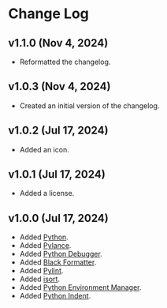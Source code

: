 # Change Log

## v1.1.0 (Nov 4, 2024)
- Reformatted the changelog.

## v1.0.3 (Nov 4, 2024)
- Created an initial version of the changelog.

## v1.0.2 (Jul 17, 2024)
- Added an icon.

## v1.0.1 (Jul 17, 2024)
- Added a license.

## v1.0.0 (Jul 17, 2024)
- Added [Python](https://marketplace.visualstudio.com/items?itemName=ms-python.python).
- Added [Pylance](https://marketplace.visualstudio.com/items?itemName=ms-python.vscode-pylance).
- Added [Python Debugger](https://marketplace.visualstudio.com/items?itemName=ms-python.debugpy).
- Added [Black Formatter](https://marketplace.visualstudio.com/items?itemName=ms-python.black-formatter).
- Added [Pylint](https://marketplace.visualstudio.com/items?itemName=ms-python.pylint).
- Added [isort](https://marketplace.visualstudio.com/items?itemName=ms-python.isort).
- Added [Python Environment Manager](https://marketplace.visualstudio.com/items?itemName=donjayamanne.python-environment-manager).
- Added [Python Indent](https://marketplace.visualstudio.com/items?itemName=KevinRose.vsc-python-indent).

